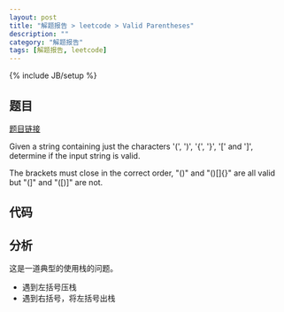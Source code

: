 ```yaml
---
layout: post
title: "解题报告 > leetcode > Valid Parentheses"
description: ""
category: "解题报告"
tags: [解题报告, leetcode]
---
```

{% include JB/setup %}

## 题目

[题目链接](https://oj.leetcode.com/problems/valid-parentheses/)

Given a string containing just the characters '(', ')', '{', '}', '[' and ']', determine if the input string is valid.

The brackets must close in the correct order, "()" and "()[]{}" are all valid but "(]" and "([)]" are not.

## 代码

<script src="https://gist.github.com/squirrel20/c0e0af2ee87943362107.js"></script>

## 分析

这是一道典型的使用栈的问题。

* 遇到左括号压栈
* 遇到右括号，将左括号出栈
